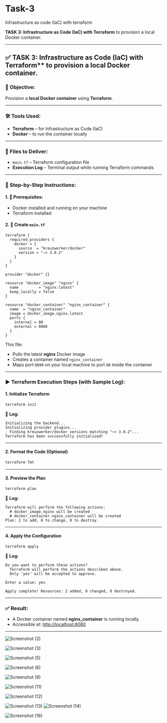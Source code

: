 # Task-3
 Infrastructure as code (IaC) with terraform 

**TASK 3: Infrastructure as Code (IaC) with Terraform** to provision a local Docker container.

---

## ✅ TASK 3: Infrastructure as Code (IaC) with Terraform** to provision a local Docker container.


### 🎯 Objective:
Provision a **local Docker container** using **Terraform**.

---

### 🛠️ Tools Used:
- **Terraform** – for Infrastructure as Code (IaC)
- **Docker** – to run the container locally

---

### 📁 Files to Deliver:
- `main.tf` – Terraform configuration file
- **Execution Log** – Terminal output while running Terraform commands

---

### 📄 Step-by-Step Instructions:

#### 1. 🔧 Prerequisites:
- Docker installed and running on your machine
- Terraform installed

#### 2. 🧱 Create `main.tf`

```hcl
terraform {
  required_providers {
    docker = {
      source  = "kreuzwerker/docker"
      version = "~> 3.0.2"
    }
  }
}

provider "docker" {}

resource "docker_image" "nginx" {
  name         = "nginx:latest"
  keep_locally = false
}

resource "docker_container" "nginx_container" {
  name  = "nginx_container"
  image = docker_image.nginx.latest
  ports {
    internal = 80
    external = 8080
  }
}
```

This file:
- Pulls the latest **nginx** Docker image
- Creates a container named `nginx_container`
- Maps port `8080` on your local machine to port `80` inside the container

---

### ▶️ Terraform Execution Steps (with Sample Log):

#### 1. Initialize Terraform
```bash
terraform init
```

📄 **Log:**
```
Initializing the backend...
Initializing provider plugins...
- Finding kreuzwerker/docker versions matching "~> 3.0.2"...
Terraform has been successfully initialized!
```

---

#### 2. Format the Code (Optional)
```bash
terraform fmt
```

---

#### 3. Preview the Plan
```bash
terraform plan
```

📄 **Log:**
```
Terraform will perform the following actions:
  # docker_image.nginx will be created
  # docker_container.nginx_container will be created
Plan: 2 to add, 0 to change, 0 to destroy.
```

---

#### 4. Apply the Configuration
```bash
terraform apply
```

📄 **Log:**
```
Do you want to perform these actions?
  Terraform will perform the actions described above.
  Only 'yes' will be accepted to approve.

Enter a value: yes

Apply complete! Resources: 2 added, 0 changed, 0 destroyed.
```

---

### ✅ Result:
- A Docker container named **nginx_container** is running locally.
- Accessible at: [http://localhost:8080](http://localhost:8080)

---
![Screenshot (2)](https://github.com/user-attachments/assets/e834aa2c-96e3-4703-8d0c-b2fcba3fb778)


![Screenshot (3)](https://github.com/user-attachments/assets/14c78127-76fc-41da-8535-e457351dc439) 

![Screenshot (5)](https://github.com/user-attachments/assets/785ed1d6-b647-4279-903a-121e4a69a67e)

![Screenshot (6)](https://github.com/user-attachments/assets/e9447ed4-cd8b-4743-9bda-390560f1292e) 

![Screenshot (9)](https://github.com/user-attachments/assets/24d0367a-71a2-4d23-92bf-bf3fd3a8313a) 


![Screenshot (11)](https://github.com/user-attachments/assets/a9f71bb5-7947-4c03-915c-7c5225fbb2d9)

![Screenshot (12)](https://github.com/user-attachments/assets/410aea22-3f56-4c79-aab2-db1f2d559529) 

![Screenshot (13)](https://github.com/user-attachments/assets/84cb7879-a4cc-459d-ab9a-3979efb4b928)
![Screenshot (14)](https://github.com/user-attachments/assets/713d0165-1739-4eb6-b655-dec62ebb2a80)

![Screenshot (16)](https://github.com/user-attachments/assets/c4d0833c-9b38-41e6-83ed-00c435481ef3)


